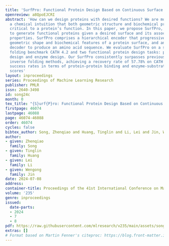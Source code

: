 ```yaml
---
title: 'SurfPro: Functional Protein Design Based on Continuous Surface'
openreview: a8QpoEJCRI
abstract: 'How can we design proteins with desired functions? We are motivated by
  a chemical intuition that both geometric structure and biochemical properties are
  critical to a protein’s function. In this paper, we propose SurfPro, a new method
  to generate functional proteins given a desired surface and its associated biochemical
  properties. SurfPro comprises a hierarchical encoder that progressively models the
  geometric shape and biochemical features of a protein surface, and an autoregressive
  decoder to produce an amino acid sequence. We evaluate SurfPro on a standard inverse
  folding benchmark CATH 4.2 and two functional protein design tasks: protein binder
  design and enzyme design. Our SurfPro consistently surpasses previous state-of-the-art
  inverse folding methods, achieving a recovery rate of 57.78% on CATH 4.2 and higher
  success rates in terms of protein-protein binding and enzyme-substrate interaction
  scores'
layout: inproceedings
series: Proceedings of Machine Learning Research
publisher: PMLR
issn: 2640-3498
id: song24c
month: 0
tex_title: "{S}urf{P}ro: Functional Protein Design Based on Continuous Surface"
firstpage: 46074
lastpage: 46088
page: 46074-46088
order: 46074
cycles: false
bibtex_author: Song, Zhenqiao and Huang, Tinglin and Li, Lei and Jin, Wengong
author:
- given: Zhenqiao
  family: Song
- given: Tinglin
  family: Huang
- given: Lei
  family: Li
- given: Wengong
  family: Jin
date: 2024-07-08
address:
container-title: Proceedings of the 41st International Conference on Machine Learning
volume: '235'
genre: inproceedings
issued:
  date-parts:
  - 2024
  - 7
  - 8
pdf: https://raw.githubusercontent.com/mlresearch/v235/main/assets/song24c/song24c.pdf
extras: []
# Format based on Martin Fenner's citeproc: https://blog.front-matter.io/posts/citeproc-yaml-for-bibliographies/
---
```

